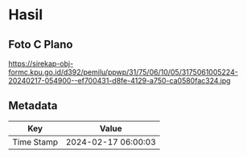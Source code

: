 # Hasil

## Foto C Plano

https://sirekap-obj-formc.kpu.go.id/d392/pemilu/ppwp/31/75/06/10/05/3175061005224-20240217-054900--ef700431-d8fe-4129-a750-ca0580fac324.jpg


## Metadata

| Key        | Value               |
| ---------- | ------------------- |
| Time Stamp | 2024-02-17 06:00:03 |



